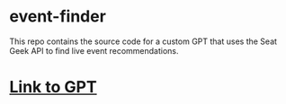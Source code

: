 # event-finder
This repo contains the source code for a custom GPT that uses the Seat Geek API to find live event recommendations.

# [Link to GPT](https://chatgpt.com/g/g-tF4vJ8l3a-event-scout)
